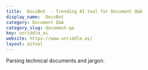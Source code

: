 ```yaml
---
title:  DocsBot  - Trending AI tool for Document Q&A
display_name:  DocsBot 
category: Document Q&A
category_slug: document-qa
key: unriddle_ai
website: https://www.unriddle.ai/
layout: aitool
---
```


Parsing technical documents and jargon.
